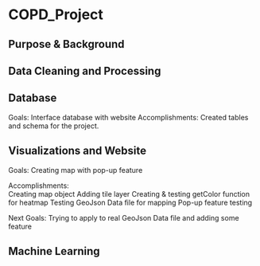 # COPD_Project

## Purpose & Background

## Data Cleaning and Processing

## Database
Goals: Interface database with website
Accomplishments: Created tables and schema for the project.
 

## Visualizations and Website
Goals:
    Creating map with pop-up feature

Accomplishments:    
    Creating map object
    Adding tile layer
    Creating & testing getColor function for heatmap
    Testing GeoJson Data file for mapping 
    Pop-up feature testing
    
Next Goals:
    Trying to apply to real GeoJson Data file and adding some feature
   
## Machine Learning

